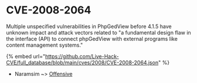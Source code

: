 # CVE-2008-2064

Multiple unspecified vulnerabilities in PhpGedView before 4.1.5 have unknown impact and attack vectors related to "a fundamental design flaw in the interface (API) to connect phpGedView with external programs like content management systems."

{% embed url="https://github.com/Live-Hack-CVE/full_database/blob/main/cves/2008/CVE-2008-2064.json" %}


* Naramsim ~> [Offensive](https://zeste.alice-snow.ru/2008/database/cve-2008-2064/offensive-naramsim)